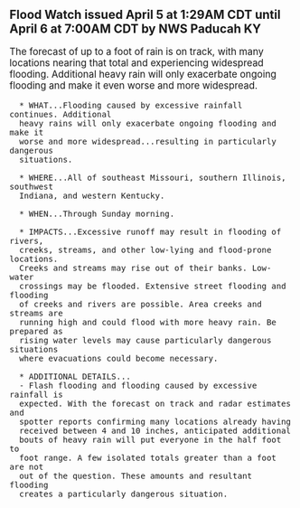 <p>
   <h2>Flood Watch issued April 5 at 1:29AM CDT until April 6 at 7:00AM CDT by NWS Paducah KY</h2>
   <div style="font-size:120%">The forecast of up to a foot of rain is on track, with many
      locations nearing that total and experiencing widespread flooding.
      Additional heavy rain will only exacerbate ongoing flooding and make
      it even worse and more widespread.
      
      * WHAT...Flooding caused by excessive rainfall continues. Additional
      heavy rains will only exacerbate ongoing flooding and make it
      worse and more widespread...resulting in particularly dangerous
      situations.
      
      * WHERE...All of southeast Missouri, southern Illinois, southwest
      Indiana, and western Kentucky.
      
      * WHEN...Through Sunday morning.
      
      * IMPACTS...Excessive runoff may result in flooding of rivers,
      creeks, streams, and other low-lying and flood-prone locations.
      Creeks and streams may rise out of their banks. Low-water
      crossings may be flooded. Extensive street flooding and flooding
      of creeks and rivers are possible. Area creeks and streams are
      running high and could flood with more heavy rain. Be prepared as
      rising water levels may cause particularly dangerous situations
      where evacuations could become necessary.
      
      * ADDITIONAL DETAILS...
      - Flash flooding and flooding caused by excessive rainfall is
      expected. With the forecast on track and radar estimates and
      spotter reports confirming many locations already having
      received between 4 and 10 inches, anticipated additional
      bouts of heavy rain will put everyone in the half foot to
      foot range. A few isolated totals greater than a foot are not
      out of the question. These amounts and resultant flooding
      creates a particularly dangerous situation.
   </div>
</p>